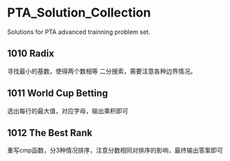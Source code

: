 # PTA_Solution_Collection
Solutions for PTA advanced trainning problem set.

## 1010 Radix
寻找最小的基数，使得两个数相等
二分搜索，需要注意各种边界情况。

## 1011 World Cup Betting
选出每行的最大值，对应字母，输出乘积即可

## 1012 The Best Rank
重写cmp函数，分3种情况排序，注意分数相同对排序的影响，最终输出答案即可